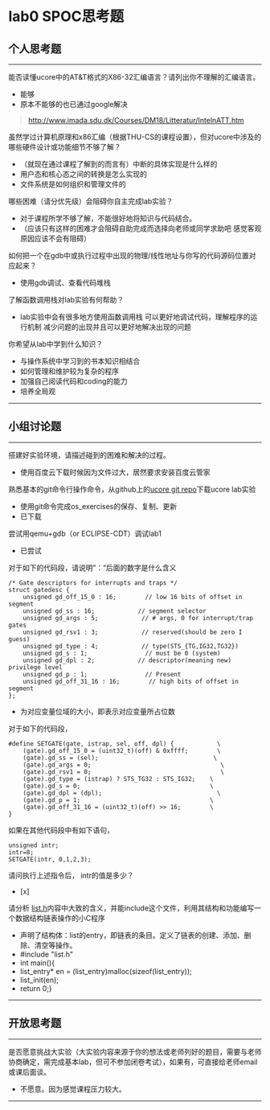# lab0 SPOC思考题

## 个人思考题

---

能否读懂ucore中的AT&T格式的X86-32汇编语言？请列出你不理解的汇编语言。
- 能够
- 原本不能够的也已通过google解决

>  http://www.imada.sdu.dk/Courses/DM18/Litteratur/IntelnATT.htm

虽然学过计算机原理和x86汇编（根据THU-CS的课程设置），但对ucore中涉及的哪些硬件设计或功能细节不够了解？
- （就现在通过课程了解到的而言有）中断的具体实现是什么样的
- 用户态和核心态之间的转换是怎么实现的
- 文件系统是如何组织和管理文件的

>   


哪些困难（请分优先级）会阻碍你自主完成lab实验？
- 对于课程所学不够了解，不能很好地将知识与代码结合。
- （应该只有这样的困难才会阻碍自助完成而选择向老师或同学求助吧 感觉客观原因应该不会有阻碍）

>   

如何把一个在gdb中或执行过程中出现的物理/线性地址与你写的代码源码位置对应起来？
- 使用gdb调试、查看代码堆栈

>   

了解函数调用栈对lab实验有何帮助？
- lab实验中会有很多地方使用函数调用栈 可以更好地调试代码，理解程序的运行机制 减少问题的出现并且可以更好地解决出现的问题

>   

你希望从lab中学到什么知识？
- 与操作系统中学习到的书本知识相结合
- 如何管理和维护较为复杂的程序
- 加强自己阅读代码和coding的能力
- 培养全局观

>   

---

## 小组讨论题

---

搭建好实验环境，请描述碰到的困难和解决的过程。
- 使用百度云下载时候因为文件过大，居然要求安装百度云管家

> 

熟悉基本的git命令行操作命令，从github上的[ucore git repo](http://www.github.com/chyyuu/ucore_lab)下载ucore lab实验
- 使用git命令完成os_exercises的保存、复制、更新
- 已下载

> 

尝试用qemu+gdb（or ECLIPSE-CDT）调试lab1
- 已尝试

> 

对于如下的代码段，请说明”：“后面的数字是什么含义
```
/* Gate descriptors for interrupts and traps */
struct gatedesc {
    unsigned gd_off_15_0 : 16;        // low 16 bits of offset in segment
    unsigned gd_ss : 16;            // segment selector
    unsigned gd_args : 5;            // # args, 0 for interrupt/trap gates
    unsigned gd_rsv1 : 3;            // reserved(should be zero I guess)
    unsigned gd_type : 4;            // type(STS_{TG,IG32,TG32})
    unsigned gd_s : 1;                // must be 0 (system)
    unsigned gd_dpl : 2;            // descriptor(meaning new) privilege level
    unsigned gd_p : 1;                // Present
    unsigned gd_off_31_16 : 16;        // high bits of offset in segment
};
```
- 为对应变量位域的大小，即表示对应变量所占位数

> 

对于如下的代码段，
```
#define SETGATE(gate, istrap, sel, off, dpl) {            \
    (gate).gd_off_15_0 = (uint32_t)(off) & 0xffff;        \
    (gate).gd_ss = (sel);                                \
    (gate).gd_args = 0;                                    \
    (gate).gd_rsv1 = 0;                                    \
    (gate).gd_type = (istrap) ? STS_TG32 : STS_IG32;    \
    (gate).gd_s = 0;                                    \
    (gate).gd_dpl = (dpl);                                \
    (gate).gd_p = 1;                                    \
    (gate).gd_off_31_16 = (uint32_t)(off) >> 16;        \
}
```
如果在其他代码段中有如下语句，
```
unsigned intr;
intr=8;
SETGATE(intr, 0,1,2,3);
```
请问执行上述指令后， intr的值是多少？
- [x]  

> 

请分析 [list.h](https://github.com/chyyuu/ucore_lab/blob/master/labcodes/lab2/libs/list.h)内容中大致的含义，并能include这个文件，利用其结构和功能编写一个数据结构链表操作的小C程序
- 声明了结构体：list的entry，即链表的条目。定义了链表的创建、添加、删除、清空等操作。
- #include "list.h"
- int main(){
- list_entry* en = (list_entry)malloc(sizeof(list_entry));
- list_init(en);
- return 0;}

> 

---

## 开放思考题

---

是否愿意挑战大实验（大实验内容来源于你的想法或老师列好的题目，需要与老师协商确定，需完成基本lab，但可不参加闭卷考试），如果有，可直接给老师email或课后面谈。
- 不愿意。因为感觉课程压力较大。

>  

---
